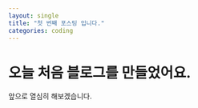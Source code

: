 ```yaml
---
layout: single
title: "첫 번째 포스팅 입니다."
categories: coding
---
```


# 오늘 처음 블로그를 만들었어요.

앞으로 열심히 해보겠습니다.
